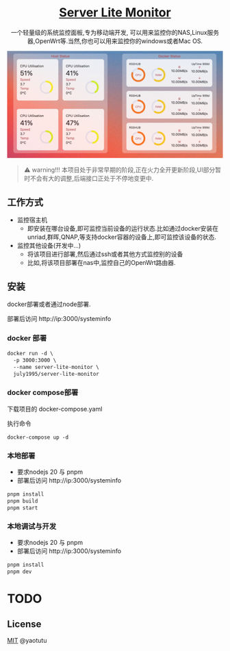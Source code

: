 
<div align="center">
<h1 align="center"><a href="https://github.com/yaotutu/server-lite-monitor"> Server Lite Monitor
</a></h1>

一个轻量级的系统监控面板,专为移动端开发, 可以用来监控你的NAS,Linux服务器,OpenWrt等.当然,你也可以用来监控你的windows或者Mac OS.

![主界面](./assets/preview2.png)

</div>

> ⚠️ warning!!!
> 本项目处于非常早期的阶段,正在火力全开更新阶段,UI部分暂时不会有大的调整,后端接口正处于不停地变更中.

## 工作方式
* 监控宿主机
  * 即安装在哪台设备,即可监控当前设备的运行状态.比如通过docker安装在unriad,群晖,QNAP,等支持docker容器的设备上,即可监控该设备的状态.
* 监控其他设备(开发中...)
  * 将该项目进行部署,然后通过ssh或者其他方式监控别的设备
  * 比如,将该项目部署在nas中,监控自己的OpenWrt路由器.
## 安装
docker部署或者通过node部署. 

部署后访问 http://ip:3000/systeminfo

### docker 部署

``` shell
docker run -d \
  -p 3000:3000 \
  --name server-lite-monitor \
  july1995/server-lite-monitor

```

### docker compose部署
下载项目的 docker-compose.yaml

执行命令
``` shell
docker-compose up -d
```

### 本地部署
* 要求nodejs 20 与 pnpm
* 部署后访问 http://ip:3000/systeminfo

``` shell 
pnpm install 
pnpm build
pnpm start
```

### 本地调试与开发
* 要求nodejs 20 与 pnpm
* 部署后访问 http://ip:3000/systeminfo

``` shell 
pnpm install 
pnpm dev
```



# TODO




## License

[MIT](./LICENSE) @yaotutu